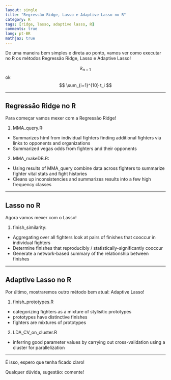 ```yaml
---
layout: single
title: "Regressão Ridge, Lasso e Adaptive Lasso no R"
category: R
tags: [ridge, lasso, adaptive lasso, R]
comments: true
lang: pt-BR
mathjax: true
---
```

<script src="https://cdn.mathjax.org/mathjax/latest/MathJax.js?config=TeX-AMS-MML_HTMLorMML" type="text/javascript"></script>

De uma maneira bem simples e direta ao ponto, vamos ver como executar no R os métodos Regressão Ridge, Lasso e Adaptive Lasso!

$$ k_{n+1} $$
ok
$$ \sum_{i=1}^{10} t_i $$

---

## Regressão Ridge no R

Para começar vamos mexer com a Regressão Ridge!

1. MMA_query.R:
  * Summarizes html from individual fighters finding additional fighters via links to opponents and organizations
  * Summarized vegas odds from fighters and their opponents
2. MMA_makeDB.R:
  * Using results of MMA_query combine data across fighters to summarize fighter vital stats and fight histories
  * Cleans up inconsistencies and summarizes results into a few high frequency classes

---

## Lasso no R

Agora vamos mexer com o Lasso!

1. finish_similarity:
  * Aggregating over all fighters look at pairs of finishes that cooccur in individual fighters
  * Determine finishes that reproducibly / statistically-significantly cooccur
  * Generate a network-based summary of the relationship between finishes

---


## Adaptive Lasso no R

Por último, mostraremos outro método bem atual: Adaptive Lasso!

1. finish_prototypes.R
  * categorizing fighters as a mixture of stylisitic prototypes
  * prototypes have distinctive finishes
  * fighters are mixtures of prototypes
2. LDA_CV_on_cluster.R
  * inferring good parameter values by carrying out cross-validation using a cluster for parallelization

---

É isso, espero que tenha ficado claro!

Qualquer dúvida, sugestão: comente!
